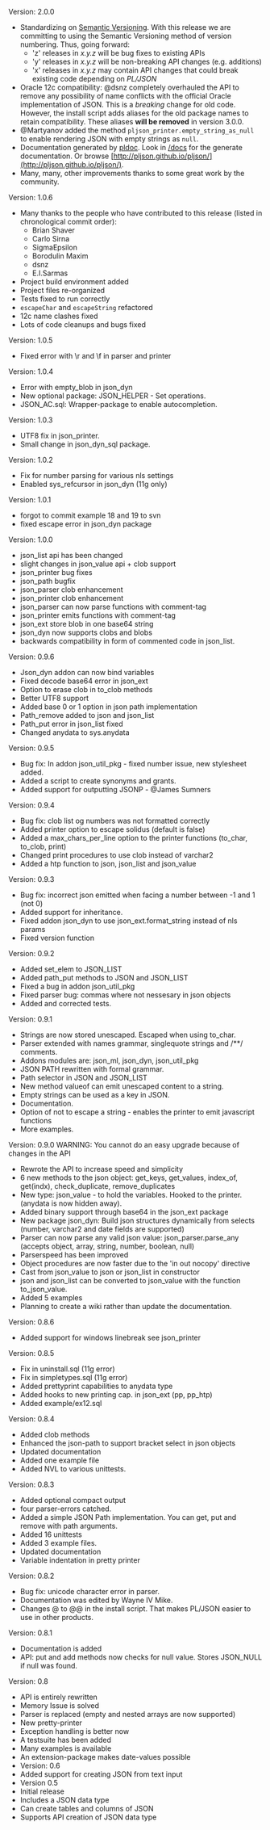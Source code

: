 Version: 2.0.0
  + Standardizing on [Semantic Versioning](http://semver.org/).
    With this release we are committing to using the Semantic Versioning method
    of version numbering. Thus, going forward:
    + 'z' releases in *x.y.z* will be bug fixes to existing APIs
    + 'y' releases in *x.y.z* will be non-breaking API changes (e.g. additions)
    + 'x' releases in *x.y.z* may contain API changes that could break
      existing code depending on *PL/JSON*
  + Oracle 12c compatibility:
    @dsnz completely overhauled the API to remove any possibility of name
    conflicts with the official Oracle implementation of JSON. This is a
    *breaking* change for old code. However, the install script adds aliases
    for the old package names to retain compatibility. These aliases **will be
    removed** in version 3.0.0.
  + @Martyanov added the method `pljson_printer.empty_string_as_null` to enable
    rendering JSON with empty strings as `null`.
  + Documentation generated by [pldoc](http://pldoc.sourceforge.net/).
    Look in [/docs](docs/) for the generate documentation. Or browse
    [http://pljson.github.io/pljson/](http://pljson.github.io/pljson/).
  + Many, many, other improvements thanks to some great work by the community.

Version: 1.0.6
  + Many thanks to the people who have contributed to this release
    (listed in chronological commit order):
    + Brian Shaver
    + Carlo Sirna
    + SigmaEpsilon
    + Borodulin Maxim
    + dsnz
    + E.I.Sarmas
  + Project build environment added
  + Project files re-organized
  + Tests fixed to run correctly
  + `escapeChar` and `escapeString` refactored
  + 12c name clashes fixed
  + Lots of code cleanups and bugs fixed

Version: 1.0.5
  + Fixed error with \r and \f in parser and printer

Version: 1.0.4
  + Error with empty_blob in json_dyn
  + New optional package: JSON_HELPER - Set operations.
  + JSON_AC.sql: Wrapper-package to enable autocompletion.

Version: 1.0.3
  + UTF8 fix in json_printer.
  + Small change in json_dyn_sql package.

Version: 1.0.2
  + Fix for number parsing for various nls settings
  + Enabled sys_refcursor in json_dyn (11g only)

Version: 1.0.1
  + forgot to commit example 18 and 19 to svn
  + fixed escape error in json_dyn package

Version: 1.0.0
  + json_list api has been changed
  + slight changes in json_value api + clob support
  + json_printer bug fixes
  + json_path bugfix
  + json_parser clob enhancement
  + json_printer clob enhancement
  + json_parser can now parse functions with comment-tag
  + json_printer emits functions with comment-tag
  + json_ext store blob in one base64 string
  + json_dyn now supports clobs and blobs
  + backwards compatibility in form of commented code in json_list.

Version: 0.9.6
  + Json_dyn addon can now bind variables
  + Fixed decode base64 error in json_ext
  + Option to erase clob in to_clob methods
  + Better UTF8 support
  + Added base 0 or 1 option in json path implementation
  + Path_remove added to json and json_list
  + Path_put error in json_list fixed
  + Changed anydata to sys.anydata

Version: 0.9.5
  + Bug fix: In addon json_util_pkg - fixed number issue, new stylesheet added.
  + Added a script to create synonyms and grants.
  + Added support for outputting JSONP - @James Sumners

Version: 0.9.4
  + Bug fix: clob list og numbers was not formatted correctly
  + Added printer option to escape solidus (default is false)
  + Added a max_chars_per_line option to the printer functions (to_char, to_clob, print)
  + Changed print procedures to use clob instead of varchar2
  + Added a htp function to json, json_list and json_value

Version: 0.9.3
  + Bug fix: incorrect json emitted when facing a number between -1 and 1 (not 0)
  + Added support for inheritance.
  + Fixed addon json_dyn to use json_ext.format_string instead of nls params
  + Fixed version function

Version: 0.9.2
  + Added set_elem to JSON_LIST
  + Added path_put methods to JSON and JSON_LIST
  + Fixed a bug in addon json_util_pkg
  + Fixed parser bug: commas where not nessesary in json objects
  + Added and corrected tests.

Version: 0.9.1
  + Strings are now stored unescaped. Escaped when using to_char.
  + Parser extended with names grammar, singlequote strings and /**/ comments.
  + Addons modules are: json_ml, json_dyn, json_util_pkg
  + JSON PATH rewritten with formal grammar.
  + Path selector in JSON and JSON_LIST
  + New method valueof can emit unescaped content to a string.
  + Empty strings can be used as a key in JSON.
  + Documentation.
  + Option of not to escape a string - enables the printer to emit javascript functions
  + More examples.

Version: 0.9.0
WARNING: You cannot do an easy upgrade because of changes in the API
  + Rewrote the API to increase speed and simplicity
  + 6 new methods to the json object: get_keys, get_values, index_of, get(indx), check_duplicate, remove_duplicates
  + New type: json_value - to hold the variables. Hooked to the printer. (anydata is now hidden away).
  + Added binary support through base64 in the json_ext package
  + New package json_dyn: Build json structures dynamically from selects (number, varchar2 and date fields are supported)
  + Parser can now parse any valid json value: json_parser.parse_any (accepts object, array, string, number, boolean, null)
  + Parserspeed has been improved
  + Object procedures are now faster due to the 'in out nocopy' directive
  + Cast from json_value to json or json_list in constructor
  + json and json_list can be converted to json_value with the function to_json_value.
  + Added 5 examples
  + Planning to create a wiki rather than update the documentation.

Version: 0.8.6
  + Added support for windows linebreak see json_printer

Version: 0.8.5
  + Fix in uninstall.sql (11g error)
  + Fix in simpletypes.sql (11g error)
  + Added prettyprint capabilities to anydata type
  + Added hooks to new printing cap. in json_ext (pp, pp_htp)
  + Added example/ex12.sql

Version: 0.8.4
  + Added clob methods
  + Enhanced the json-path to support bracket select in json objects
  + Updated documentation
  + Added one example file
  + Added NVL to various unittests.

Version: 0.8.3
  + Added optional compact output
  + four parser-errors catched.
  + Added a simple JSON Path implementation. You can get, put and remove with path arguments.
  + Added 16 unittests
  + Added 3 example files.
  + Updated documentation
  + Variable indentation in pretty printer

Version: 0.8.2
  + Bug fix: unicode character error in parser.
  + Documentation was edited by Wayne IV Mike.
  + Changes @ to @@ in the install script. That makes PL/JSON easier to use in other products.

Version: 0.8.1
  + Documentation is added
  + API: put and add methods now checks for null value.
    Stores JSON_NULL if null was found.

Version: 0.8
  + API is entirely rewritten
  + Memory Issue is solved
  + Parser is replaced (empty and nested arrays are now supported)
  + New pretty-printer
  + Exception handling is better now
  + A testsuite has been added
  + Many examples is available
  + An extension-package makes date-values possible
  + Version: 0.6
  + Added support for creating JSON from text input
  + Version 0.5
  + Initial release
  + Includes a JSON data type
  + Can create tables and columns of JSON
  + Supports API creation of JSON data type
